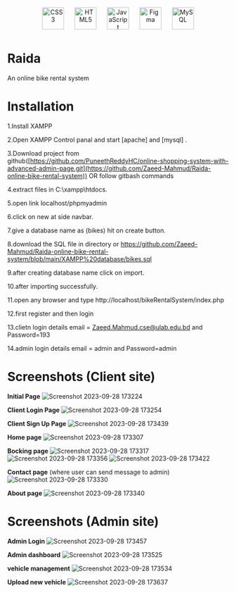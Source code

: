 <div align="center">  
<a href="https://www.w3schools.com/css/" target="_blank"><img style="margin: 10px" src="https://profilinator.rishav.dev/skills-assets/css3-original-wordmark.svg" alt="CSS3" height="50" /></a>  
<a href="https://en.wikipedia.org/wiki/HTML5" target="_blank"><img style="margin: 10px" src="https://profilinator.rishav.dev/skills-assets/html5-original-wordmark.svg" alt="HTML5" height="50" /></a>  
<a href="https://www.javascript.com/" target="_blank"><img style="margin: 10px" src="https://profilinator.rishav.dev/skills-assets/javascript-original.svg" alt="JavaScript" height="50" /></a>  
<a href="https://www.figma.com/" target="_blank"><img style="margin: 10px" src="https://profilinator.rishav.dev/skills-assets/figma-icon.svg" alt="Figma" height="50" /></a>  
<a href="https://www.mysql.com/" target="_blank"><img style="margin: 10px" src="https://profilinator.rishav.dev/skills-assets/mysql-original-wordmark.svg" alt="MySQL" height="50" /></a>  

</div>


# Raida
An online bike rental system

# Installation
1.Install XAMPP 

2.Open XAMPP Control panal and start [apache] and [mysql] .

3.Download project from github([https://github.com/PuneethReddyHC/online-shopping-system-with-advanced-admin-page.git](https://github.com/Zaeed-Mahmud/Raida-online-bike-rental-system))
OR follow gitbash commands

4.extract files in C:\xampp\htdocs.

5.open link localhost/phpmyadmin

6.click on new at side navbar.

7.give a database name as (bikes) hit on create button.

8.download the SQL file in directory or https://github.com/Zaeed-Mahmud/Raida-online-bike-rental-system/blob/main/XAMPP%20database/bikes.sql

9.after creating database name click on import.

10.after importing successfully.

11.open any browser and type http://localhost/bikeRentalSystem/index.php

12.first register and then login

13.clietn login details email = Zaeed.Mahmud.cse@ulab.edu.bd and Password=193

14.admin login details email = admin and Password=admin

# Screenshots (Client site)

**Initial Page**
![Screenshot 2023-09-28 173224](https://github.com/Zaeed-Mahmud/Raida-online-bike-rental-system/assets/146333823/2aff44bc-bbc8-4f83-a0f9-b077ce9a67af)

**Client Login Page**
![Screenshot 2023-09-28 173254](https://github.com/Zaeed-Mahmud/Raida-online-bike-rental-system/assets/146333823/da4e15e0-fccb-4111-9939-9757e0b4a577)

**Client Sign Up Page**
![Screenshot 2023-09-28 173439](https://github.com/Zaeed-Mahmud/Raida-online-bike-rental-system/assets/146333823/8006392d-3102-4f34-8ba7-270549850349)

**Home page**
![Screenshot 2023-09-28 173307](https://github.com/Zaeed-Mahmud/Raida-online-bike-rental-system/assets/146333823/3fcfa633-9780-4515-9f8b-59468f889362)

**Bocking page**
![Screenshot 2023-09-28 173317](https://github.com/Zaeed-Mahmud/Raida-online-bike-rental-system/assets/146333823/722ca1d5-2eda-4b40-8cb5-40a30652885e)
![Screenshot 2023-09-28 173356](https://github.com/Zaeed-Mahmud/Raida-online-bike-rental-system/assets/146333823/fc0ebc29-cd70-45fc-8a20-47176daba358)
![Screenshot 2023-09-28 173422](https://github.com/Zaeed-Mahmud/Raida-online-bike-rental-system/assets/146333823/75fce928-8c4c-42b7-825d-313acf450bdc)


**Contact page** (where user can send message to admin)
![Screenshot 2023-09-28 173330](https://github.com/Zaeed-Mahmud/Raida-online-bike-rental-system/assets/146333823/10a91f53-e09b-4fd2-9b8a-a2d92e0a9637)

**About page**
![Screenshot 2023-09-28 173340](https://github.com/Zaeed-Mahmud/Raida-online-bike-rental-system/assets/146333823/517fc772-4f49-4ee8-93ef-0e90d29196c4)

# Screenshots (Admin site)

**Admin Login**
![Screenshot 2023-09-28 173457](https://github.com/Zaeed-Mahmud/Raida-online-bike-rental-system/assets/146333823/075ee821-5a6b-4fdf-a8c0-0d840fc35750)

**Admin dashboard**
![Screenshot 2023-09-28 173525](https://github.com/Zaeed-Mahmud/Raida-online-bike-rental-system/assets/146333823/cacd597f-f159-40ac-8d63-2a3f0c6fef26)

**vehicle management**
![Screenshot 2023-09-28 173534](https://github.com/Zaeed-Mahmud/Raida-online-bike-rental-system/assets/146333823/bed0287d-3dee-4225-944f-f3d4e0ef970c)

**Upload new vehicle**
![Screenshot 2023-09-28 173637](https://github.com/Zaeed-Mahmud/Raida-online-bike-rental-system/assets/146333823/b00c88f5-a7e2-40cd-9b14-6877eaba9bf7)









